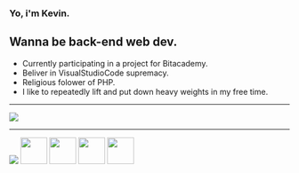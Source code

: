 ### Yo, i'm Kevin.
Wanna be back-end web dev.
---
- Currently participating in a project for Bitacademy.
- Beliver in VisualStudioCode supremacy.
- Religious folower of PHP.
- I like to repeatedly lift and put down heavy weights in my free time.

---

<img align="center" src="https://github-readme-stats.vercel.app/api?username=GyKevin&show_icons=true&hide_border=true&theme=dark"/>

---

<img src="https://img.icons8.com/color/48/000000/visual-studio-code-2019.png"/>
<img width="48px" src="https://www.php.net/images/logos/new-php-logo.svg"/>
<img width="48px" src="https://www.php.net/images/logos/new-php-logo.svg"/>
<img width="48px" src="https://www.php.net/images/logos/new-php-logo.svg"/>
<img width="48px" src="https://www.php.net/images/logos/new-php-logo.svg"/>


<!--
**GyKevin/GyKevin** is a ✨ _special_ ✨ repository because its `README.md` (this file) appears on your GitHub profile.

Here are some ideas to get you started:

- 🔭 I’m currently working on ...
- 🌱 I’m currently learning ...
- 👯 I’m looking to collaborate on ...
- 🤔 I’m looking for help with ...
- 💬 Ask me about ...
- 📫 How to reach me: ...
- 😄 Pronouns: ...
- ⚡ Fun fact: ...
-->
